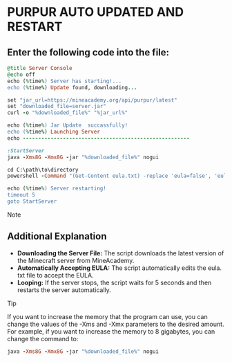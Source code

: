 # PURPUR AUTO UPDATED AND RESTART

## Enter the following code into the file:
```ruby
@title Server Console
@echo off
echo (%time%) Server has starting!...
echo (%time%) Update found, downloading...

set "jar_url=https://mineacademy.org/api/purpur/latest"
set "downloaded_file=server.jar"
curl -o "%downloaded_file%" "%jar_url%"

echo (%time%) Jar Update  succassfully!
echo (%time%) Launching Server
echo ------------------------------------------------------

:StartServer
java -Xms8G -Xmx8G -jar "%downloaded_file%" nogui

cd C:\path\to\directory
powershell -Command "(Get-Content eula.txt) -replace 'eula=false', 'eula=true' | Set-Content eula.txt"

echo (%time%) Server restarting!
timeout 5
goto StartServer
```
> [!NOTE]
> ## Additional Explanation
> - **Downloading the Server File:** The script downloads the latest version of the Minecraft server from MineAcademy.
> - **Automatically Accepting EULA:** The script automatically edits the eula. txt file to accept the EULA.
> - **Looping:** If the server stops, the script waits for 5 seconds and then restarts the server automatically.

> [!TIP]
> If you want to increase the memory that the program can use, you can change the values of the -Xms and -Xmx parameters to the desired amount. For example, if you want to increase the memory to 8 gigabytes, you can change the command to:
>```ruby
> java -Xms8G -Xmx8G -jar "%downloaded_file%" nogui
> ```
